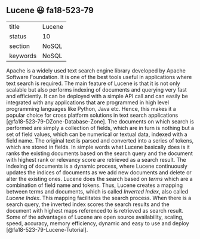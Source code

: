 ## Lucene :smiley: fa18-523-79


|          |            |
| -------- | ---------- |
| title    | Lucene     | 
| status   | 10         |
| section  | NoSQL      |
| keywords | NoSQL      |



Apache is a widely used text search engine library developed by Apache Software Foundation. It is one of the best tools useful in applications where text search is required. The main feature of Lucene is that it is not only scalable but also performs indexing of documents and querying very fast and efficiently. It can be deployed with a simple API call and can easily be integrated with any applications that are programmed in high level programming languages like Python, Java etc. Hence, this makes it a popular choice for cross platform solutions in text search applications [@fa18-523-79-DZone-Database-Zone]. The documents on which search is performed are simply a collection of fields, which are in turn is nothing but a set of field values, which can be numerical or textual data, indexed with a field name. The original text is parsed and converted into a series of tokens, which are stored in fields. In simple words what Lucene basically does is it ranks the existing documents based on the search query and the document with highest rank or relevancy score are retrieved as a search result.  The indexing of documents is a dynamic process, where Lucene continuously updates the indices of documents as we add new documents and delete or alter the existing ones. Lucene does the search based on *terms* which are a combination of field name and tokens. Thus, Lucene creates a mapping between terms and documents, which is called *Inverted Index*, also called *Lucene Index*. This mapping facilitates the search process. When there is a search query, the inverted index scores the search results and the document with highest maps referenced to is retrieved as search result. Some of the advantages of Lucene are open source availability, scaling, speed, accuracy, memory efficiency, dynamic and easy to use and deploy [@fa18-523-79-Lucene-Tutorial].



